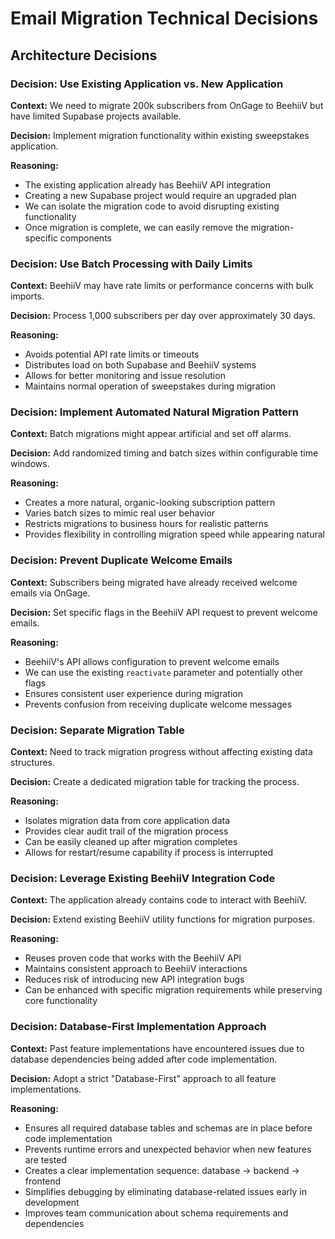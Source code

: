 
# Email Migration Technical Decisions

## Architecture Decisions

### Decision: Use Existing Application vs. New Application
**Context:** We need to migrate 200k subscribers from OnGage to BeehiiV but have limited Supabase projects available.

**Decision:** Implement migration functionality within existing sweepstakes application.

**Reasoning:**
- The existing application already has BeehiiV API integration
- Creating a new Supabase project would require an upgraded plan
- We can isolate the migration code to avoid disrupting existing functionality
- Once migration is complete, we can easily remove the migration-specific components

### Decision: Use Batch Processing with Daily Limits
**Context:** BeehiiV may have rate limits or performance concerns with bulk imports.

**Decision:** Process 1,000 subscribers per day over approximately 30 days.

**Reasoning:**
- Avoids potential API rate limits or timeouts
- Distributes load on both Supabase and BeehiiV systems
- Allows for better monitoring and issue resolution
- Maintains normal operation of sweepstakes during migration

### Decision: Implement Automated Natural Migration Pattern
**Context:** Batch migrations might appear artificial and set off alarms.

**Decision:** Add randomized timing and batch sizes within configurable time windows.

**Reasoning:**
- Creates a more natural, organic-looking subscription pattern
- Varies batch sizes to mimic real user behavior
- Restricts migrations to business hours for realistic patterns
- Provides flexibility in controlling migration speed while appearing natural

### Decision: Prevent Duplicate Welcome Emails
**Context:** Subscribers being migrated have already received welcome emails via OnGage.

**Decision:** Set specific flags in the BeehiiV API request to prevent welcome emails.

**Reasoning:**
- BeehiiV's API allows configuration to prevent welcome emails
- We can use the existing `reactivate` parameter and potentially other flags
- Ensures consistent user experience during migration
- Prevents confusion from receiving duplicate welcome messages

### Decision: Separate Migration Table
**Context:** Need to track migration progress without affecting existing data structures.

**Decision:** Create a dedicated migration table for tracking the process.

**Reasoning:**
- Isolates migration data from core application data
- Provides clear audit trail of the migration process
- Can be easily cleaned up after migration completes
- Allows for restart/resume capability if process is interrupted

### Decision: Leverage Existing BeehiiV Integration Code
**Context:** The application already contains code to interact with BeehiiV.

**Decision:** Extend existing BeehiiV utility functions for migration purposes.

**Reasoning:**
- Reuses proven code that works with the BeehiiV API
- Maintains consistent approach to BeehiiV interactions
- Reduces risk of introducing new API integration bugs
- Can be enhanced with specific migration requirements while preserving core functionality

### Decision: Database-First Implementation Approach
**Context:** Past feature implementations have encountered issues due to database dependencies being added after code implementation.

**Decision:** Adopt a strict "Database-First" approach to all feature implementations.

**Reasoning:**
- Ensures all required database tables and schemas are in place before code implementation
- Prevents runtime errors and unexpected behavior when new features are tested
- Creates a clear implementation sequence: database → backend → frontend
- Simplifies debugging by eliminating database-related issues early in development
- Improves team communication about schema requirements and dependencies
